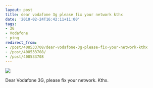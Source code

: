 ```yaml
---
layout: post
title: dear vodafone 3g please fix your network kthx
date: '2010-02-24T16:42:11+11:00'
tags:
- 3G
- Vodafone
- ping
redirect_from:
- /post/408533708/dear-vodafone-3g-please-fix-your-network-kthx
- /post/408533708/
- /post/408533708
---
```

 ![](/img/posts/old/tumblr_kybzubpPFC1qb7ot5o1_400.png)

Dear Vodafone 3G, please fix your network. Kthx.

